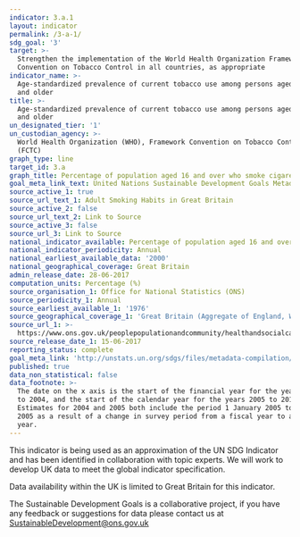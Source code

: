 ```yaml
---
indicator: 3.a.1
layout: indicator
permalink: /3-a-1/
sdg_goal: '3'
target: >-
  Strengthen the implementation of the World Health Organization Framework
  Convention on Tobacco Control in all countries, as appropriate
indicator_name: >-
  Age-standardized prevalence of current tobacco use among persons aged 15 years
  and older
title: >-
  Age-standardized prevalence of current tobacco use among persons aged 15 years
  and older
un_designated_tier: '1'
un_custodian_agency: >-
  World Health Organization (WHO), Framework Convention on Tobacco Control
  (FCTC)
graph_type: line
target_id: 3.a
graph_title: Percentage of population aged 16 and over who smoke cigarettes
goal_meta_link_text: United Nations Sustainable Development Goals Metadata (PDF 866 KB)
source_active_1: true
source_url_text_1: Adult Smoking Habits in Great Britain
source_active_2: false
source_url_text_2: Link to Source
source_active_3: false
source_url_3: Link to Source
national_indicator_available: Percentage of population aged 16 and over who smoke cigarettes
national_indicator_periodicity: Annual
national_earliest_available_data: '2000'
national_geographical_coverage: Great Britain
admin_release_date: 28-06-2017
computation_units: Percentage (%)
source_organisation_1: Office for National Statistics (ONS)
source_periodicity_1: Annual
source_earliest_available_1: '1976'
source_geographical_coverage_1: 'Great Britain (Aggregate of England, Wales, and Scotland)'
source_url_1: >-
  https://www.ons.gov.uk/peoplepopulationandcommunity/healthandsocialcare/drugusealcoholandsmoking/datasets/adultsmokinghabitsingreatbritain
source_release_date_1: 15-06-2017
reporting_status: complete
goal_meta_link: 'http://unstats.un.org/sdgs/files/metadata-compilation/Metadata-Goal-3.pdf'
published: true
data_non_statistical: false
data_footnote: >-
  The date on the x axis is the start of the financial year for the years 2000
  to 2004, and the start of the calendar year for the years 2005 to 2015.
  Estimates for 2004 and 2005 both include the period 1 January 2005 to 31 March
  2005 as a result of a change in survey period from a fiscal year to a calendar
  year.
---
```

This indicator is being used as an approximation of the UN SDG Indicator and has been identified in collaboration with topic experts. We will work to develop UK data to meet the global indicator specification.

Data availability within the UK is limited to Great Britain for this indicator.

The Sustainable Development Goals is a collaborative project, if you have any feedback or suggestions for data please contact us at <SustainableDevelopment@ons.gov.uk>
